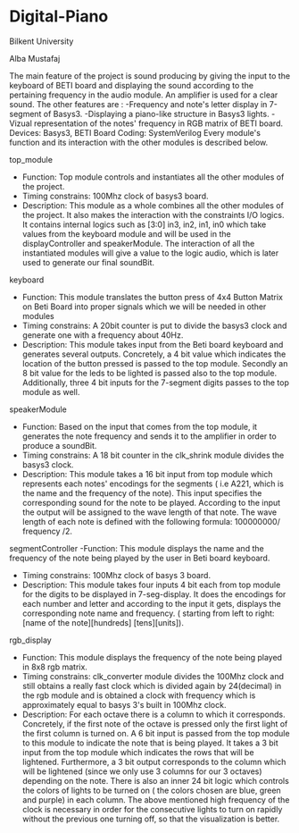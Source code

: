# Digital-Piano
Bilkent University

Alba Mustafaj

The main feature of the project is sound producing by giving the input to the keyboard
of BETI board and displaying the sound according to the pertaining frequency in the 
audio module. An amplifier is used for a clear sound. The other features are :
  -Frequency  and note's letter display in 7-segment of Basys3.
  -Displaying a piano-like structure in Basys3 lights.
  -Vizual representation of the notes' frequency in RGB matrix of BETI board.
Devices: Basys3, BETI Board
Coding: SystemVerilog
Every module's function and its interaction with the other modules is described below.

top_module
- Function: Top module controls and instantiates all the other modules of the project.
- Timing constrains: 100Mhz clock of basys3 board.
- Description: This module as a whole combines all the other modules of the project. 
  It also makes the interaction with the constraints I/O logics. It contains internal
  logics such as [3:0] in3, in2, in1, in0 which take values from the keyboard module and
  will be used in the displayController and speakerModule. The interaction of all the 
  instantiated modules will give a value to the logic audio, which is later used to generate 
  our final soundBit.

keyboard
- Function: This module translates the button press of 4x4 Button Matrix 
  on Beti Board into proper signals which we will be needed in other modules
- Timing constrains:  A 20bit counter is put to divide the basys3 clock and
  generate one with a frequency about 40Hz.
- Description: This module takes input from the Beti board keyboard and generates
  several outputs. Concretely, a 4 bit value which indicates the location of the button
  pressed is passed to the top module. Secondly an 8 bit value for the leds to be
  lighted is passed also to the top module. Additionally, three 4 bit inputs for the 
  7-segment digits passes to the top module as well.

speakerModule
- Function: Based on the input that comes from the top module, it generates the 
  note frequency and sends it to the amplifier in order to produce a soundBit.
- Timing constrains: A 18 bit counter in the clk_shrink module divides the basys3 clock.
- Description: This module takes a 16 bit input from top module which represents each notes' 
  encodings for the segments ( i.e A221, which is the name and the frequency of the note). 
  This input specifies the corresponding sound for the note to be played. According to the input
  the output will be assigned to the wave length of that note. The wave length of each note is 
  defined with the following formula: 100000000/ frequency /2.

segmentController
-Function: This module displays the name and the frequency of the note being played by the user 
  in Beti board keyboard.
- Timing constrains: 100Mhz clock of basys 3 board.
- Description: This module takes four inputs 4 bit each from top module for the digits to be displayed
   in 7-seg-display. It does the encodings for each number and letter and according to the input it gets, 
  displays the corresponding note name and frequency. ( starting from left to right: 
  [name of the note][hundreds] [tens][units]).

rgb_display
- Function: This module displays the frequency of the note being played in 8x8 rgb matrix.
- Timing constrains: clk_converter module divides the 100Mhz clock and still obtains a really fast clock
   which is divided again by 24(decimal) in the rgb module and is obtained a clock with frequency which 
  is approximately equal to basys 3's built in 100Mhz clock.
- Description: For each octave there is a column to which it corresponds. Concretely, if the first note
  of the octave is pressed only the first light of the first column is turned on. A 6 bit input is passed
  from the top module to this module to indicate the note that is being played. It takes a 3 bit input from 
  the top module which indicates the rows that will be lightened. Furthermore, a 3 bit output corresponds to 
  the column which will be lightened (since we only use 3 columns for our 3 octaves) depending on the note. 
  There is also an inner 24 bit logic which controls the colors of lights to be turned on ( the colors  chosen are blue,
  green and purple) in each column. The above mentioned high frequency of the clock is necessary in order for the
  consecutive lights to turn on rapidly without the previous one turning off, so that the visualization is better.
